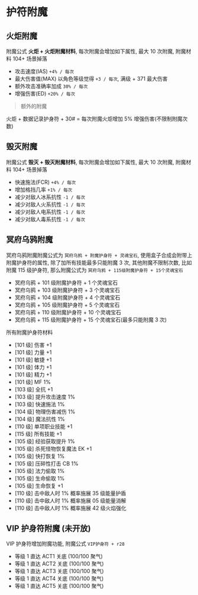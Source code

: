 # 护符附魔

## 火炬附魔

附魔公式 **火炬 + 火炬附魔材料**, 每次附魔会增加如下属性, 最大 10 次附魔, 附魔材料 104+ 场景掉落

- 攻击速度(IAS) `+4% / 每次`
- 最大伤害值(MAX) 以角色等级觉得 `+3 / 每次`, 满级 + 371 最大伤害
- 额外攻击准确率加成 `30% / 每次`
- 增强伤害(ED) `+20% / 每次`

> 额外的附魔

火炬 + 数据记录护身符 + 30# = 每次附魔火炬增加 5% 增强伤害(不限制附魔次数)

## 毁灭附魔

附魔公式 **毁灭 + 毁灭附魔材料**, 每次附魔会增加如下属性, 最大 10 次附魔, 附魔材料 104+ 场景掉落

- 快速施法(FCR) `+4% / 每次`
- 增加格挡几率 `+1% / 每次`
- 减少对敌人冰系抗性 `-1 / 每次`
- 减少对敌人火系抗性 `-1 / 每次`
- 减少对敌人电系抗性 `-1 / 每次`
- 减少对敌人毒系抗性 `-1 / 每次`

## 冥府乌鸦附魔

冥府乌鸦附魔附魔公式为 `冥府乌鸦 + 附魔护身符 + 灵魂宝石`, 使用盒子合成会附带上附魔护身符的属性, 除了加所有技能最多只能附魔 3 次, 其他附魔不限制次数, 比如附魔 115 级护身符, 那么附魔公式为 `冥府乌鸦 + 115级附魔护身符 + 15个灵魂宝石`

- 冥府乌鸦 + 101 级附魔护身符 + 1 个灵魂宝石
- 冥府乌鸦 + 103 级附魔护身符 + 3 个灵魂宝石
- 冥府乌鸦 + 104 级附魔护身符 + 4 个灵魂宝石
- 冥府乌鸦 + 105 级附魔护身符 + 5 个灵魂宝石
- 冥府乌鸦 + 110 级附魔护身符 + 10 个灵魂宝石
- 冥府乌鸦 + 115 级附魔护身符 + 15 个灵魂宝石(最多只能附魔 3 次)

所有附魔护身符材料

- [101 级] 伤害 +1
- [101 级] 力量 +1
- [101 级] 敏捷 +1
- [101 级] 体力 +1
- [101 级] 精力 +1
- [101 级] MF 1%
- [103 级] 全抗 +1
- [103 级] 提升攻击速度 1%
- [103 级] 快速施法 1%
- [104 级] 物理伤害减伤 1%
- [104 级] 魔法抗性 1%
- [110 级] 单项职业技能 +1
- [115 级] 所有技能 +1
- [105 级] 经验获取提升 1%
- [105 级] 杀死怪物恢复魔法 EK +1
- [105 级] 快打恢复 1%
- [105 级] 压碎性打击 CB 1%
- [105 级] 法力偷取 1%
- [105 级] 生命偷取 1%
- [105 级] 生命恢复 +1
- [110 级] 击中敌人时 1% 概率施展 35 级能量护盾
- [110 级] 击中敌人时 1% 概率施展 05 级能量消解
- [110 级] 击中敌人时 1% 概率施展 42 级火焰强化

## VIP 护身符附魔 (未开放)

VIP 护身符增加附魔功能, 附魔公式 `VIP护身符 + r28`

- 等级 1 直达 ACT1 关底 (100/100 聚气)
- 等级 1 直达 ACT2 关底 (100/100 聚气)
- 等级 1 直达 ACT3 关底 (100/100 聚气)
- 等级 1 直达 ACT4 关底 (100/100 聚气)
- 等级 1 直达 ACT5 关底 (100/100 聚气)
